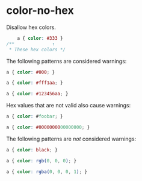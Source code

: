 # color-no-hex

Disallow hex colors.

```css
    a { color: #333 }
/**              ↑
 * These hex colors */
```

The following patterns are considered warnings:

```css
a { color: #000; }
```

```css
a { color: #fff1aa; }
```

```css
a { color: #123456aa; }
```

Hex values that are not valid also cause warnings:

```css
a { color: #foobar; }
```

```css
a { color: #0000000000000000; }
```

The following patterns are *not* considered warnings:

```css
a { color: black; }
```

```css
a { color: rgb(0, 0, 0); }
```

```css
a { color: rgba(0, 0, 0, 1); }
```
